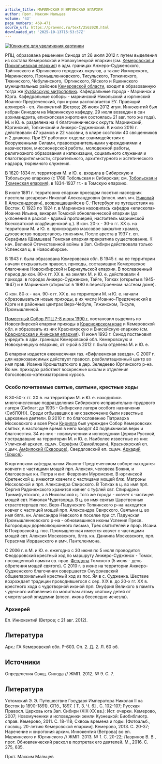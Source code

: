```yaml
---
article_title: МАРИИНСКАЯ И ЮРГИНСКАЯ ЕПАРХИЯ
author: Прот. Максим Мальцев
volume: '43'
page_numbers: 469-471
source_url: https://pravenc.ru/text/2562020.html
downloaded_at: '2025-10-13T15:53:57Z'
---
```


[![](https://pravenc.ru/data/2020/06/21/1236347377/i200.jpg "Кликните для увеличения картинки")](https://pravenc.ru/data/2020/06/21/1236347377/i800.jpg)

РПЦ, образована решением Синода от 26 июля 2012 г. путем выделения из состава Кемеровской и Новокузнецкой епархии (см. [Кемеровская и Прокопьевская епархия](<https://pravenc.ru/text/Кемеровская и Прокопьевская епархия.html>)) в адм. границах Анжеро-Судженского, Тайгинского и Юргинского городских округов, а также Ижморского, Мариинского, Промышленновского, Тисульского, Топкинского, Тяжинского, Чебулинского, Юргинского, Яйского и Яшкинского муниципальных районов [Кемеровской области](<https://pravenc.ru/text/Кемеровской области.html>), входит в образованную тогда же [Кузбасскую митрополию](<https://pravenc.ru/text/Кузбасскую митрополию.html>). Кафедральные города - Мариинск и Юрга. Кафедральные соборы - мариинский Никольский и юргинский Иоанно-Предтеченский, при к-ром располагается ЕУ. Правящий архиерей - еп. Иннокентий (Ветров; 26 июля 2012 игум. Иннокентий был избран Синодом на Мариинскую кафедру, 29 июля возведен в сан архимандрита, епископская хиротония состоялась 21 авг. того же года). М. и Ю. е. разделена на 4 благочиннических округа: Мариинский, Юргинский, Топкинский и Анжеро-Судженский. К июлю 2016 г. действовали 47 храмов и 22 часовни, в клире состояли 40 священников и 2 диакона. При ЕУ работают отделы: взаимодействия с Вооруженными Силами, правоохранительными учреждениями и казачеством, миссионерской работы, молодежной работы, религиозного образования и катехизации, социального служения и благотворительности, строительного, архитектурного и эстетического надзора, тюремного служения.

В 1620-1834 гг. территория М. и Ю. е. входила в Сибирскую и Тобольскую епархию (с 1768 Тобольская и Сибирская; см. [Тобольская и Тюменская епархия](<https://pravenc.ru/text/Тобольская и Тюменская епархия.html>)), в 1834-1937 гг.- в Томскую епархию.

В июле 1891 г. территорию епархии проездом посетил наследник престола цесаревич Николай Александрович (впосл. имп. мч. [Николай II Александрович](<https://pravenc.ru/text/Николай II Александрович.html>)), возвращавшийся в С.-Петербург из путешествия на Восток. С 1923 по 1924 г. в Мариинске находилась кафедра «епископа» Иоанна Ильина, викария Томской обновленческой епархии (до уклонения в раскол - вдовый протоиерей, настоятель мариинской Всехсвятской кладбищенской ц.). В кон. 20-х - 30-х гг. ХХ в. на территории М. и Ю. е. происходило массовое закрытие храмов, духовенство подвергалось гонениям. После ареста в 1937 г. еп. Серафима (Шамшева) Томская епархия прекратила существование. К нач. Великой Отечественной войны в Зап. Сибири действовала только Успенская ц. в Новосибирске.

В 1943 г. была образована Кемеровская обл. В 1945 г. на ее территории начали открываться правосл. приходы, составившие Кемеровское благочиние Новосибирской и Барнаульской епархии. В послевоенный период до кон. 80-х гг. XX в. на землях М. и Ю. е. действовали 4 прихода: в городах Анжеро-Судженске, Тайге, Топках (открыты в 1945-1947) и в Мариинске (открылся в 1980 в перестроенном частном доме).

С кон. 80-х - нач. 90-х гг. XX в. на территории М. и Ю. е. начали образовываться новые приходы, в их числе Иоанно-Предтеченский в Юрге и в районных центрах Верх-Чебуле, Тяжинском, Тисуле, Промышленной.

[Поместный Собор РПЦ 7-8 июня 1990 г.](<https://pravenc.ru/text/Поместный Собор РПЦ 7-8 июня 1990 г .html>) постановил выделить из Новосибирской епархии приходы в [Красноярском крае](<https://pravenc.ru/text/Красноярском крае.html>) и Кемеровской обл. и образовать из них Красноярскую и Енисейскую епархию (см. [Красноярская и Ачинская епархия](<https://pravenc.ru/text/Красноярская и Ачинская епархия.html>)). 11 июня 1993 г. Синод постановил учредить в адм. границах Кемеровской обл. Кемеровскую и Новокузнецкую епархию, от к-рой в 2012 г. была отделена М. и Ю. е.

В епархии издается ежемесячная газ. «Вифлеемская звезда». С 2007 г. для наркозависимых действует правосл. реабилитационный центр во имя прав. Иоанна Кронштадтского в дер. Зеледеево Юргинского р-на. Во мн. приходах работают воскресные школы и отделения богословско-катехизаторских курсов.

### Особо почитаемые святые, святыни, крестные ходы

В 30-50-х гг. ХХ в. на территории М. и Ю. е. находились многочисленные подразделения Сибирского исправительно-трудового лагеря (Сиблаг; до 1935 - Сибирские лагеря особого назначения (СибЛОН)). Среди отбывавших в них заключение были известные церковные деятели. В 2010 г. по благословению Патриарха Московского и всея Руси [Кирилла](https://pravenc.ru/text/Кирилл.html) был учрежден Собор Кемеровских святых, в настоящее время в него входят 40 подвижников веры и благочестия. 34 из них - новомученики и исповедники Церкви Русской, пострадавшие на территории М. и Ю. е. Наиболее известные из них: Угличский архиеп. сщмч. [Серафим (Самойлович)](<https://pravenc.ru/text/Серафим (Самойлович).html>), Красноярский еп. сщмч. [Амфилохий (Скворцов)](<https://pravenc.ru/text/Амфилохий (Скворцов).html>), Свердловский еп. сщмч. [Аркадий (Ершов)](<https://pravenc.ru/text/Аркадий (Ершов).html>).

В юргинском кафедральном Иоанно-Предтеченском соборе находятся ковчеги с частицами мощей прп. Алексия, человека Божия, и благоверных кн. Петра и кнг. Февронии Муромских. В юргинской Сретенской ц. имеются ковчеги с частицами мощей блж. Матроны Московской и прп. Александра Свирского. В Топках в ц. во имя прп. Сергия Радонежского хранится ковчег с туфлей свт. Спиридона Тримифунтского, а в Никольской ц. того же города - ковчег с частицей мощей свт. Николая Чудотворца. В ц. во имя святых Царственных страстотерпцев пос. Верх-Падунского Топкинского р-на находится ковчег с частицей мощей прп. Александра Свирского. Святыни ц. во имя блгв. кн. Александра Невского в поселке при ст. Падунская Промышленновского р-на - обновившиеся иконы Успения Пресв. Богородицы дореволюционного письма, Трех святителей и прор. Исаии. В Покровской ц. пос. Промышленная имеется ковчег с частицами мощей свт. Алексия Московского, блгв. кн. Даниила Московского, прп. Герасима Иорданского и вмч. Пантелеимона.

С 2006 г. в М. и Ю. е. ежегодно с 30 июня по 5 июля проводится Феодоровский крестный ход по маршруту Анжеро-Судженск - Томск, посвященный памяти св. прав. [Феодора](https://pravenc.ru/text/Феодор.html) Томского (5 июля - день обретения мощей святого). С 2010 г. в июне на территории Анжеро-Судженского благочиния совершается Онуфриевский общеепархиальный крестный ход из пос. Яя в с. Судженка. Шествие возрождает традиции проводившегося с сер. XIX в. до 20-х гг. XX в. крестного хода с чудотворной иконой прп. Онуфрия Великого в память чудесного избавления по молитвам этому святому детей от смертельной эпидемии (впосл. икона бесследно исчезла).

### Архиерей

Еп. Иннокентий (Ветров; с 21 авг. 2012).

## Литература

Арх.: ГА Кемеровской обл. Р-603. Оп. 2. Д. 2. Л. 60 об.

## Источники

Определения Свящ. Синода // ЖМП. 2012. № 9. С. 7.

## Литература

Ухтомский Э. Э. Путешествие Государя Императора Николая II на Восток (в 1890-1891). СПб., 1897. [
Т. 3. Ч. 6]
. С. 102-107; Русская Правосл. Церковь юга Зап. Сибири (ХIХ-ХХ вв.): Ист. очерки. Кемерово, 2007; Новомученики и исповедники земли Кузнецкой: Биобиблиогр. справ. Кемерово, 2011. С. 18-118; Сквозь времена и годы: [Фотоальб., посвящ. 20-летию Кемеровской епархии]. Кемерово, 2013. С. 20-37; Наречение и хиротония архим. Иннокентия (Ветрова) во еп. Мариинского и Юргинского // ЖМП. 2013. № 1. С. 20-22; Лавринов В. В., прот. Обновленческий раскол в портретах его деятелей. М., 2016. С. 275, 635.

Прот. Максим Мальцев
